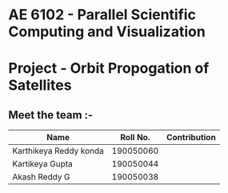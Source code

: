 # AE 6102 - Parallel Scientific Computing and Visualization
# Project - Orbit Propogation of Satellites

## Meet the team :-

| Name  | Roll No. | Contribution
| ------------- | ------------- | ----- |
| Karthikeya Reddy konda  | 190050060  | |
| Kartikeya Gupta  | 190050044  | |
| Akash Reddy G  | 190050038  | |
